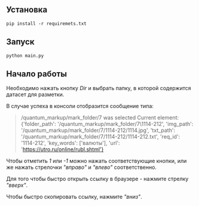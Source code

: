 ## Установка

```
pip install -r requiremets.txt
```

## Запуск

```
python main.py
```

## Начало работы

Необходимо нажать кнопку _Dir_ и выбрать папку, в которой содержится датасет для разметки.

В случае успеха в консоли отобразится сообщение типа:

> <path>/quantum_markup/mark_folder/7 was selected
> Current element: {'folder_path': '<path>/quantum_markup/mark_folder/7\\1114-212', 'img_path': '<path>/quantum_markup/mark_folder/7/1114-212/1114.jpg', 'txt_path': '<path>/quantum_markup/mark_folder/7/1114-212/1114-212.txt', 'req_id': '1114-212', 'key_words': ['валюты'], 'url': 'https://utro.ru/online/rubl.shtml'}

Чтобы отметить *1* или *-1* можно нажать соответствующие кнопки, или же нажать стрелочки _"вправо"_ и _"влево"_ соответственно.

Для того чтобы быстро открыть ссылку в браузере - нажмите стрелку _"вверх"_.

Чтобы быстро скопировать ссылку, нажмите _"вниз"_.
